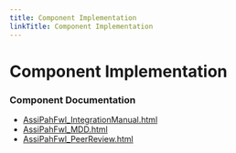 ```yaml
---
title: Component Implementation
linkTitle: Component Implementation
---
```


# Component Implementation
### Component Documentation

- [AssiPahFwl_IntegrationManual.html](doc/AssiPahFwl_IntegrationManual.html)
- [AssiPahFwl_MDD.html](doc/AssiPahFwl_MDD.html)
- [AssiPahFwl_PeerReview.html](doc/AssiPahFwl_PeerReview.html)


